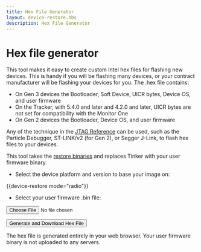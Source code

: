 ```yaml
---
title: Hex File Generator
layout: device-restore.hbs
description: Hex File Generator
---
```


# Hex file generator

This tool makes it easy to create custom Intel hex files for flashing new devices. This is handy if you will be flashing many devices, or your contract manufacturer will be flashing your devices for you. The .hex file contains: 

- On Gen 3 devices the Bootloader, Soft Device, UICR bytes, Device OS, and user firmware
- On the Tracker, with 5.4.0 and later and 4.2.0 and later, UICR bytes are not set for compatibility with the Monitor One
- On Gen 2 devices the Bootloader, Device OS, and user firmware

Any of the technique in the [JTAG Reference](/reference/developer-tools/jtag/) can be used, such as the Particle Debugger, ST-LINK/v2 (for Gen 2), or Segger J-Link, to flash hex files to your devices.

This tool takes the [restore binaries](/reference/developer-tools/jtag/#restore-binaries) and replaces Tinker with your user firmware binary.

- Select the device platform and version to base your image on:

{{device-restore mode="radio"}}

- Select your user firmware .bin file:

<form id="hexGeneratorForm">
<p><input type="file" id="userBinFile" name="userBinFile" accept=".bin"></p>
<p><button type="button" onclick="downloadHex()">Generate and Download Hex File</button></p>
</form>

The hex file is generated entirely in your web browser. Your user firmware binary is not uploaded to any servers.
